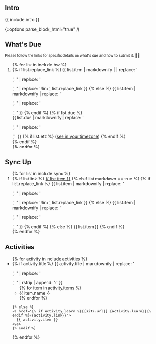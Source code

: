 ## Intro
{{ include.intro }}

{::options parse_block_html="true" /}
<div class="due-wrapper">

## What's Due

  <p class="text-faded"><small>Please follow the links for specific details on what's due and how to submit it. <span class="emoji">🙏🏻</span></small></p>

  <ol>
    {% for list in include.hw %}
    <li>
      {% if list.replace_link %}
      {{ list.item | markdownify | | replace: '<p>', '' | replace: '</p>', '' | replace: '!link', list.replace_link }}
      {% else %}
      {{ list.item | markdownify | replace: '<p>', '' | replace: '</p>', '' }}
      {% endif %}
      {% if list.due %}
        <div class="text-faded">
          {{ list.due | markdownify | replace: '<p>', '' | replace: '</p>','' }}
          {% if list.etz %}
            (<a href="{{list.etz}}" target="_blank">see in your timezone</a>)
          {% endif %}
        </div>
      {% endif %}
    </li>
    {% endfor %}
  </ol>

</div>

## Sync Up

<ol>
  {% for list in include.sync %}
  <li>
    {% if list.link %}
    <a href="{{list.link}}" {% if list.target %}target="{{list.target}}" {% endif %}>{{ list.item }}</a>
    {% elsif list.markdown == true %}
      {% if list.replace_link %}
      {{ list.item | markdownify | replace: '<p>', '' | replace: '</p>', '' | replace: '!link', list.replace_link }}
      {% else %}
      {{ list.item | markdownify | replace: '<p>', '' | replace: '</p>', '' }}
      {% endif %}
    {% else %}
    {{ list.item }}
    {% endif %}
  </li>
  {% endfor %}
</ol>

## Activities

<ul>
  {% for activity in include.activities %}
  <li>
    {% if activity.title %}
    {{ activity.title | markdownify | replace: '<p>', '' | replace: '</p>', '' | rstrip | append: ':' }}
    <ul>
      {% for item in activity.items %}
      <li><a href="{% if item.learn %}{{site.url}}{{item.learn}}{% endif %}{{item.link}}">{{ item.name }}</a></li>
      {% endfor %}
    </ul>

    {% else %}
    <a href="{% if activity.learn %}{{site.url}}{{activity.learn}}{% endif %}{{activity.link}}">
      {{ activity.item }}
    </a>
    {% endif %}
  </li>
  {% endfor %}
</ul>
